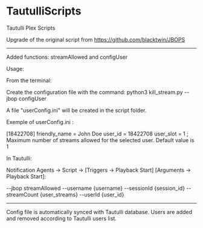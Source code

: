 # TautulliScripts
Tautulli Plex Scripts

Upgrade of the original script from https://github.com/blacktwin/JBOPS

***

Added functions: streamAllowed and configUser

Usage:

From the terminal:

Create the configuration file with the command:
python3 kill_stream.py --jbop configUser

A file "userConfig.ini" will be created in the script folder.

Exemple of userConfig.ini :

[18422708]
friendly_name = John Doe
user_id = 18422708
user_slot = 1 ; Maximum number of streams allowed for the selected user. Default value is 1

In Tautulli:

Notification Agents -> Script -> [Triggers -> Playback Start]
[Arguments -> Playback Start]:

--jbop streamAllowed --username {username} --sessionId {session_id} --streamCount {user_streams} --userId {user_id}

***
Config file is automatically synced with Tautulli database.
Users are added and removed according to Tautulli users list.
